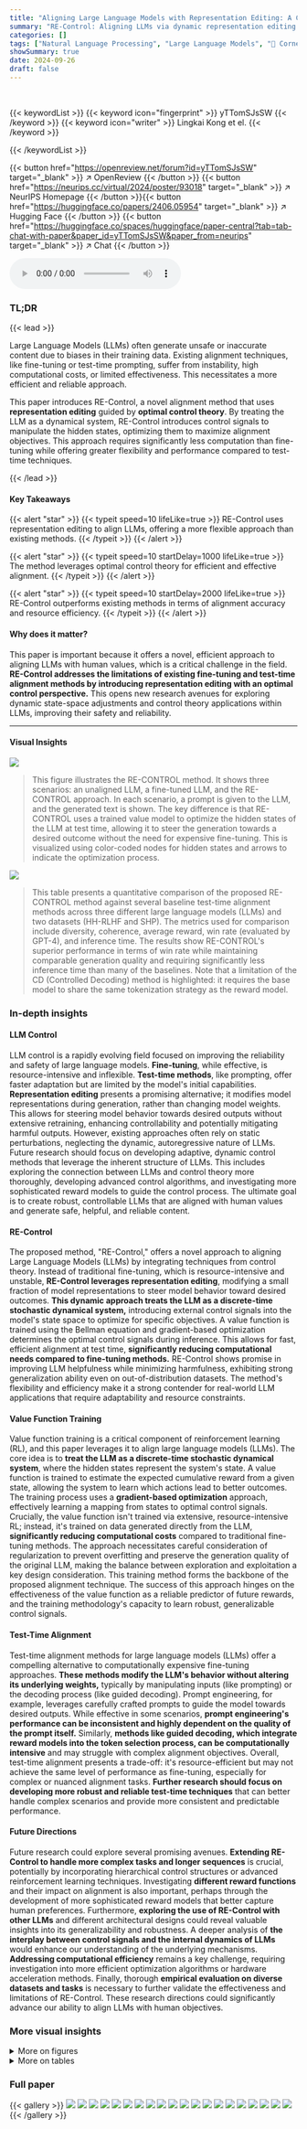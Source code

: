 ```yaml
---
title: "Aligning Large Language Models with Representation Editing: A Control Perspective"
summary: "RE-Control: Aligning LLMs via dynamic representation editing using optimal control theory, achieving superior alignment with significantly fewer resources than fine-tuning."
categories: []
tags: ["Natural Language Processing", "Large Language Models", "🏢 Cornell University",]
showSummary: true
date: 2024-09-26
draft: false
---
```


<br>

{{< keywordList >}}
{{< keyword icon="fingerprint" >}} yTTomSJsSW {{< /keyword >}}
{{< keyword icon="writer" >}} Lingkai Kong et el. {{< /keyword >}}
 
{{< /keywordList >}}

{{< button href="https://openreview.net/forum?id=yTTomSJsSW" target="_blank" >}}
↗ OpenReview
{{< /button >}}
{{< button href="https://neurips.cc/virtual/2024/poster/93018" target="_blank" >}}
↗ NeurIPS Homepage
{{< /button >}}{{< button href="https://huggingface.co/papers/2406.05954" target="_blank" >}}
↗ Hugging Face
{{< /button >}}
{{< button href="https://huggingface.co/spaces/huggingface/paper-central?tab=tab-chat-with-paper&paper_id=yTTomSJsSW&paper_from=neurips" target="_blank" >}}
↗ Chat
{{< /button >}}



<audio controls>
    <source src="https://ai-paper-reviewer.com/yTTomSJsSW/podcast.wav" type="audio/wav">
    Your browser does not support the audio element.
</audio>


### TL;DR


{{< lead >}}

Large Language Models (LLMs) often generate unsafe or inaccurate content due to biases in their training data. Existing alignment techniques, like fine-tuning or test-time prompting, suffer from instability, high computational costs, or limited effectiveness.  This necessitates a more efficient and reliable approach.

This paper introduces RE-Control, a novel alignment method that uses **representation editing** guided by **optimal control theory**.  By treating the LLM as a dynamical system, RE-Control introduces control signals to manipulate the hidden states, optimizing them to maximize alignment objectives. This approach requires significantly less computation than fine-tuning while offering greater flexibility and performance compared to test-time techniques.

{{< /lead >}}


#### Key Takeaways

{{< alert "star" >}}
{{< typeit speed=10 lifeLike=true >}} RE-Control uses representation editing to align LLMs, offering a more flexible approach than existing methods. {{< /typeit >}}
{{< /alert >}}

{{< alert "star" >}}
{{< typeit speed=10 startDelay=1000 lifeLike=true >}} The method leverages optimal control theory for efficient and effective alignment. {{< /typeit >}}
{{< /alert >}}

{{< alert "star" >}}
{{< typeit speed=10 startDelay=2000 lifeLike=true >}} RE-Control outperforms existing methods in terms of alignment accuracy and resource efficiency. {{< /typeit >}}
{{< /alert >}}

#### Why does it matter?
This paper is important because it offers a novel, efficient approach to aligning LLMs with human values, which is a critical challenge in the field.  **RE-Control addresses the limitations of existing fine-tuning and test-time alignment methods by introducing representation editing with an optimal control perspective.** This opens new research avenues for exploring dynamic state-space adjustments and control theory applications within LLMs, improving their safety and reliability.

------
#### Visual Insights



![](https://ai-paper-reviewer.com/yTTomSJsSW/figures_3_1.jpg)

> This figure illustrates the RE-CONTROL method.  It shows three scenarios: an unaligned LLM, a fine-tuned LLM, and the RE-CONTROL approach.  In each scenario, a prompt is given to the LLM, and the generated text is shown.  The key difference is that RE-CONTROL uses a trained value model to optimize the hidden states of the LLM at test time, allowing it to steer the generation towards a desired outcome without the need for expensive fine-tuning. This is visualized using color-coded nodes for hidden states and arrows to indicate the optimization process.





![](https://ai-paper-reviewer.com/yTTomSJsSW/tables_6_1.jpg)

> This table presents a quantitative comparison of the proposed RE-CONTROL method against several baseline test-time alignment methods across three different large language models (LLMs) and two datasets (HH-RLHF and SHP).  The metrics used for comparison include diversity, coherence, average reward, win rate (evaluated by GPT-4), and inference time.  The results show RE-CONTROL's superior performance in terms of win rate while maintaining comparable generation quality and requiring significantly less inference time than many of the baselines. Note that a limitation of the CD (Controlled Decoding) method is highlighted: it requires the base model to share the same tokenization strategy as the reward model.





### In-depth insights


#### LLM Control
LLM control is a rapidly evolving field focused on improving the reliability and safety of large language models.  **Fine-tuning**, while effective, is resource-intensive and inflexible.  **Test-time methods**, like prompting, offer faster adaptation but are limited by the model's initial capabilities.  **Representation editing** presents a promising alternative; it modifies model representations during generation, rather than changing model weights.  This allows for steering model behavior towards desired outputs without extensive retraining, enhancing controllability and potentially mitigating harmful outputs.  However, existing approaches often rely on static perturbations, neglecting the dynamic, autoregressive nature of LLMs.  Future research should focus on developing adaptive, dynamic control methods that leverage the inherent structure of LLMs.  This includes exploring the connection between LLMs and control theory more thoroughly, developing advanced control algorithms, and investigating more sophisticated reward models to guide the control process.  The ultimate goal is to create robust, controllable LLMs that are aligned with human values and generate safe, helpful, and reliable content.

#### RE-Control
The proposed method, "RE-Control," offers a novel approach to aligning Large Language Models (LLMs) by integrating techniques from control theory.  Instead of traditional fine-tuning, which is resource-intensive and unstable, **RE-Control leverages representation editing**, modifying a small fraction of model representations to steer model behavior toward desired outcomes.  **This dynamic approach treats the LLM as a discrete-time stochastic dynamical system,** introducing external control signals into the model's state space to optimize for specific objectives.  A value function is trained using the Bellman equation and gradient-based optimization determines the optimal control signals during inference.  This allows for fast, efficient alignment at test time, **significantly reducing computational needs compared to fine-tuning methods.**  RE-Control shows promise in improving LLM helpfulness while minimizing harmfulness, exhibiting strong generalization ability even on out-of-distribution datasets.  The method's flexibility and efficiency make it a strong contender for real-world LLM applications that require adaptability and resource constraints.

#### Value Function Training
Value function training is a critical component of reinforcement learning (RL), and this paper leverages it to align large language models (LLMs).  The core idea is to **treat the LLM as a discrete-time stochastic dynamical system**, where the hidden states represent the system's state.  A value function is trained to estimate the expected cumulative reward from a given state, allowing the system to learn which actions lead to better outcomes. The training process uses a **gradient-based optimization** approach, effectively learning a mapping from states to optimal control signals. Crucially, the value function isn't trained via extensive, resource-intensive RL; instead, it's trained on data generated directly from the LLM, **significantly reducing computational costs** compared to traditional fine-tuning methods.  The approach necessitates careful consideration of regularization to prevent overfitting and preserve the generation quality of the original LLM, making the balance between exploration and exploitation a key design consideration.  This training method forms the backbone of the proposed alignment technique. The success of this approach hinges on the effectiveness of the value function as a reliable predictor of future rewards, and the training methodology's capacity to learn robust, generalizable control signals.

#### Test-Time Alignment
Test-time alignment methods for large language models (LLMs) offer a compelling alternative to computationally expensive fine-tuning approaches.  **These methods modify the LLM's behavior without altering its underlying weights,** typically by manipulating inputs (like prompting) or the decoding process (like guided decoding). Prompt engineering, for example, leverages carefully crafted prompts to guide the model towards desired outputs. While effective in some scenarios, **prompt engineering's performance can be inconsistent and highly dependent on the quality of the prompt itself.** Similarly, **methods like guided decoding, which integrate reward models into the token selection process, can be computationally intensive** and may struggle with complex alignment objectives.  Overall, test-time alignment presents a trade-off: it's resource-efficient but may not achieve the same level of performance as fine-tuning, especially for complex or nuanced alignment tasks.  **Further research should focus on developing more robust and reliable test-time techniques** that can better handle complex scenarios and provide more consistent and predictable performance.

#### Future Directions
Future research could explore several promising avenues. **Extending RE-Control to handle more complex tasks and longer sequences** is crucial, potentially by incorporating hierarchical control structures or advanced reinforcement learning techniques.  Investigating **different reward functions** and their impact on alignment is also important, perhaps through the development of more sophisticated reward models that better capture human preferences.  Furthermore, **exploring the use of RE-Control with other LLMs** and different architectural designs could reveal valuable insights into its generalizability and robustness.  A deeper analysis of **the interplay between control signals and the internal dynamics of LLMs** would enhance our understanding of the underlying mechanisms. **Addressing computational efficiency** remains a key challenge, requiring investigation into more efficient optimization algorithms or hardware acceleration methods. Finally, thorough **empirical evaluation on diverse datasets and tasks** is necessary to further validate the effectiveness and limitations of RE-Control.  These research directions could significantly advance our ability to align LLMs with human objectives.


### More visual insights

<details>
<summary>More on figures
</summary>


![](https://ai-paper-reviewer.com/yTTomSJsSW/figures_4_1.jpg)

> This figure illustrates the test-time optimization process of the RE-CONTROL model.  The contours represent the value function learned over the hidden state space of the language model. A red circle shows the initial hidden state, and a green circle shows the state after gradient-based optimization using control signals.  The black arrow indicates the direction and magnitude of the state update, demonstrating how RE-CONTROL subtly adjusts the model's representation to improve its alignment with the desired objective without significantly altering the original state.


![](https://ai-paper-reviewer.com/yTTomSJsSW/figures_8_1.jpg)

> This figure illustrates the architecture of the RE-CONTROL model.  A value function is trained to estimate the expected reward based on the hidden states of a pre-trained Large Language Model (LLM). During inference, this value function is used to guide the optimization of the LLM's hidden states, thereby steering its output towards desired alignment objectives without requiring any model weight updates (fine-tuning). The figure shows how the model operates differently from both unaligned and fine-tuned LLMs, highlighting its unique strengths in achieving alignment efficiently.


![](https://ai-paper-reviewer.com/yTTomSJsSW/figures_8_2.jpg)

> This figure illustrates the RE-CONTROL method. A value function is trained on the hidden states of a pre-trained language model (LLM) to predict the expected reward for a given task.  During inference, this value function is used to guide the optimization of the LLM's hidden state. By iteratively adjusting these hidden states using gradient ascent, the model's output aligns with specific objectives without requiring full model fine-tuning. The figure visually depicts the flow of information and the interaction between the value model, the LLM, and the generated text.


![](https://ai-paper-reviewer.com/yTTomSJsSW/figures_9_1.jpg)

> This figure shows the impact of two hyperparameters (step size and number of updates) used in the RE-CONTROL model on three evaluation metrics (diversity, coherence, and average reward).  The left subplot shows how changing the step size affects these metrics while keeping the number of updates constant. The right subplot shows the effect of altering the number of updates on the metrics while keeping the step size fixed. The results indicate a complex relationship between hyperparameter settings and model performance. Optimal values for these parameters need to be carefully tuned to balance reward maximization and maintaining good generation quality.


![](https://ai-paper-reviewer.com/yTTomSJsSW/figures_9_2.jpg)

> This figure compares the inference time of three different methods for aligning large language models: the baseline model, the proposed RE-CONTROL method, and the Controlled Decoding (CD) method.  The comparison is made across varying batch sizes (1, 8, 16, and 32).  The key takeaway is that RE-CONTROL demonstrates significantly faster inference times than CD, especially as the batch size increases. CD's inability to support batch generation further contributes to this significant performance gap.


![](https://ai-paper-reviewer.com/yTTomSJsSW/figures_9_3.jpg)

> This figure shows the trade-off between inference time and performance for RE-Control and Controlled Decoding (CD).  RE-Control demonstrates a much faster inference time than CD. The figure showcases that as the number of iterations increases in RE-Control, the GPT-4 win rate improves, but only up to a certain point after which the win rate plateaus or slightly decreases due to overfitting. This graph highlights RE-Control's efficiency and its ability to achieve high performance even with limited computational resources.


</details>




<details>
<summary>More on tables
</summary>


![](https://ai-paper-reviewer.com/yTTomSJsSW/tables_16_1.jpg)
> This table presents the hyperparameters used for training the value function in the RE-CONTROL model.  It shows the values used for parameters such as the number of epochs, learning rate, batch size, floating point format, number of layers, and hidden dimension for the Vicuna-7B and Falcon-7B language models.

![](https://ai-paper-reviewer.com/yTTomSJsSW/tables_16_2.jpg)
> This table compares the performance of the proposed RE-CONTROL method against several other test-time alignment methods (Static RE, CD, CD prefix, Prompting, CD prefix + Prompting) across two datasets (HH-RLHF and SHP) and three different base models (Vicuna-7B, Falcon-7B, Llama3-8B).  The metrics used for comparison include diversity, coherence, average reward, win rate (evaluated by GPT-4), and inference time. The table highlights that RE-CONTROL generally outperforms other methods in terms of win rate while maintaining reasonable inference times and acceptable diversity and coherence.

![](https://ai-paper-reviewer.com/yTTomSJsSW/tables_17_1.jpg)
> This table compares the performance of the proposed method, RE-CONTROL, against several other test-time alignment methods on two datasets: HH-RLHF and SHP. The metrics used for comparison include diversity, coherence, average reward, win rate (as judged by GPT-4), and inference time.  The results show that RE-CONTROL outperforms other methods in terms of win rate while maintaining comparable or better performance on diversity and coherence metrics.

![](https://ai-paper-reviewer.com/yTTomSJsSW/tables_17_2.jpg)
> This table lists the hyperparameters used for training the proximal policy optimization (PPO) model.  The hyperparameters include settings related to the number of updates steps, batch size, mini-batch size, Lora rank, learning rate, gradient accumulation steps, input and output maximum lengths, and weight decay.  These parameters are specific to the Vicuna-7B model.

![](https://ai-paper-reviewer.com/yTTomSJsSW/tables_18_1.jpg)
> This table presents the hyperparameters used for training the Direct Policy Optimization (DPO) model, a baseline method compared against in the paper.  It shows the values for parameters such as the maximum number of training steps, learning rate, Lora rank, warmup steps, batch size, gradient accumulation steps, maximum sequence length, weight decay, and regularization parameter β. These settings are specific to the Vicuna-7B model used in the experiments.

![](https://ai-paper-reviewer.com/yTTomSJsSW/tables_19_1.jpg)
> This table shows the hyperparameters used for training the value function in the RE-CONTROL model when using the Stanford SHP dataset.  It specifies values for the number of epochs, learning rate, batch size, floating point format, number of layers, and hidden dimension for both the Vicuna-7B and Llama3-8B backbones. These hyperparameters are crucial for optimizing the value function, which is a core component of the RE-CONTROL alignment approach.

![](https://ai-paper-reviewer.com/yTTomSJsSW/tables_19_2.jpg)
> This table shows the hyperparameter settings used during the test phase of the RE-CONTROL model on the Stanford SHP dataset.  It specifies values for parameters such as step size, number of updates, batch size, floating point format, maximum prompt length, and maximum generated continuation length, broken down by the backbone models used (Vicuna-7B and Llama3-8B). These settings are crucial for controlling the model's behavior at inference time and balancing the trade-off between accuracy and computational cost.

![](https://ai-paper-reviewer.com/yTTomSJsSW/tables_20_1.jpg)
> This table shows the hyperparameters used for static representation editing on the Stanford SHP dataset.  It lists the values used for training and testing for both the Vicuna-7B and Llama3-8B models. Parameters include the number of epochs, learning rate, training and testing batch sizes, and intervention strength.

</details>




### Full paper

{{< gallery >}}
<img src="https://ai-paper-reviewer.com/yTTomSJsSW/1.png" class="grid-w50 md:grid-w33 xl:grid-w25" />
<img src="https://ai-paper-reviewer.com/yTTomSJsSW/2.png" class="grid-w50 md:grid-w33 xl:grid-w25" />
<img src="https://ai-paper-reviewer.com/yTTomSJsSW/3.png" class="grid-w50 md:grid-w33 xl:grid-w25" />
<img src="https://ai-paper-reviewer.com/yTTomSJsSW/4.png" class="grid-w50 md:grid-w33 xl:grid-w25" />
<img src="https://ai-paper-reviewer.com/yTTomSJsSW/5.png" class="grid-w50 md:grid-w33 xl:grid-w25" />
<img src="https://ai-paper-reviewer.com/yTTomSJsSW/6.png" class="grid-w50 md:grid-w33 xl:grid-w25" />
<img src="https://ai-paper-reviewer.com/yTTomSJsSW/7.png" class="grid-w50 md:grid-w33 xl:grid-w25" />
<img src="https://ai-paper-reviewer.com/yTTomSJsSW/8.png" class="grid-w50 md:grid-w33 xl:grid-w25" />
<img src="https://ai-paper-reviewer.com/yTTomSJsSW/9.png" class="grid-w50 md:grid-w33 xl:grid-w25" />
<img src="https://ai-paper-reviewer.com/yTTomSJsSW/10.png" class="grid-w50 md:grid-w33 xl:grid-w25" />
<img src="https://ai-paper-reviewer.com/yTTomSJsSW/11.png" class="grid-w50 md:grid-w33 xl:grid-w25" />
<img src="https://ai-paper-reviewer.com/yTTomSJsSW/12.png" class="grid-w50 md:grid-w33 xl:grid-w25" />
<img src="https://ai-paper-reviewer.com/yTTomSJsSW/13.png" class="grid-w50 md:grid-w33 xl:grid-w25" />
<img src="https://ai-paper-reviewer.com/yTTomSJsSW/14.png" class="grid-w50 md:grid-w33 xl:grid-w25" />
<img src="https://ai-paper-reviewer.com/yTTomSJsSW/15.png" class="grid-w50 md:grid-w33 xl:grid-w25" />
<img src="https://ai-paper-reviewer.com/yTTomSJsSW/16.png" class="grid-w50 md:grid-w33 xl:grid-w25" />
<img src="https://ai-paper-reviewer.com/yTTomSJsSW/17.png" class="grid-w50 md:grid-w33 xl:grid-w25" />
<img src="https://ai-paper-reviewer.com/yTTomSJsSW/18.png" class="grid-w50 md:grid-w33 xl:grid-w25" />
<img src="https://ai-paper-reviewer.com/yTTomSJsSW/19.png" class="grid-w50 md:grid-w33 xl:grid-w25" />
<img src="https://ai-paper-reviewer.com/yTTomSJsSW/20.png" class="grid-w50 md:grid-w33 xl:grid-w25" />
{{< /gallery >}}